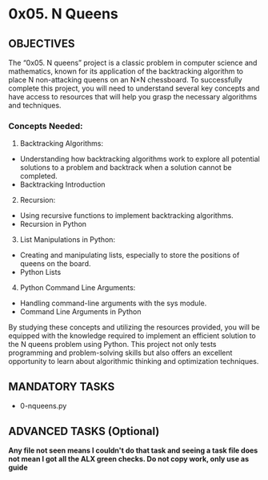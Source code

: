 # 0x05. N Queens

## OBJECTIVES
The “0x05. N queens” project is a classic problem in computer science and mathematics, known for its application of the backtracking algorithm to place N non-attacking queens on an N×N chessboard. To successfully complete this project, you will need to understand several key concepts and have access to resources that will help you grasp the necessary algorithms and techniques.

### Concepts Needed:
1. Backtracking Algorithms:
- Understanding how backtracking algorithms work to explore all potential solutions to a problem and backtrack when a solution cannot be completed.
- Backtracking Introduction

2. Recursion:
- Using recursive functions to implement backtracking algorithms.
- Recursion in Python

3. List Manipulations in Python:
- Creating and manipulating lists, especially to store the positions of queens on the board.
- Python Lists

4. Python Command Line Arguments:
- Handling command-line arguments with the sys module.
- Command Line Arguments in Python

By studying these concepts and utilizing the resources provided, you will be equipped with the knowledge required to implement an efficient solution to the N queens problem using Python. This project not only tests programming and problem-solving skills but also offers an excellent opportunity to learn about algorithmic thinking and optimization techniques.

## MANDATORY TASKS
- 0-nqueens.py

## ADVANCED TASKS (Optional)
**Any file not seen means I couldn't do that task and seeing a task file does not mean I got all the ALX green checks. Do not copy work, only use as guide**
